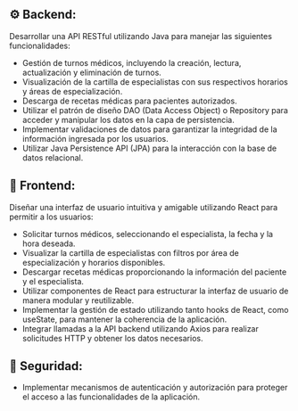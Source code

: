 ## ⚙️ Backend:
Desarrollar una API RESTful utilizando Java para manejar las siguientes funcionalidades:
- Gestión de turnos médicos, incluyendo la creación, lectura, actualización y eliminación de turnos.
- Visualización de la cartilla de especialistas con sus respectivos horarios y áreas de especialización.
- Descarga de recetas médicas para pacientes autorizados.
- Utilizar el patrón de diseño DAO (Data Access Object) o Repository para acceder y manipular los datos en la capa de persistencia.
- Implementar validaciones de datos para garantizar la integridad de la información ingresada por los usuarios.
- Utilizar Java Persistence API (JPA) para la interacción con la base de datos relacional.

## 📲 Frontend:
Diseñar una interfaz de usuario intuitiva y amigable utilizando React para permitir a los usuarios:
- Solicitar turnos médicos, seleccionando el especialista, la fecha y la hora deseada.
- Visualizar la cartilla de especialistas con filtros por área de especialización y horarios disponibles.
- Descargar recetas médicas proporcionando la información del paciente y el especialista.
- Utilizar componentes de React para estructurar la interfaz de usuario de manera modular y reutilizable.
- Implementar la gestión de estado utilizando tanto hooks de React, como useState, para mantener la coherencia de la aplicación.
- Integrar llamadas a la API backend utilizando Axios para realizar solicitudes HTTP y obtener los datos necesarios.

## 🔐 Seguridad:
- Implementar mecanismos de autenticación y autorización para proteger el acceso a las funcionalidades de la aplicación.

